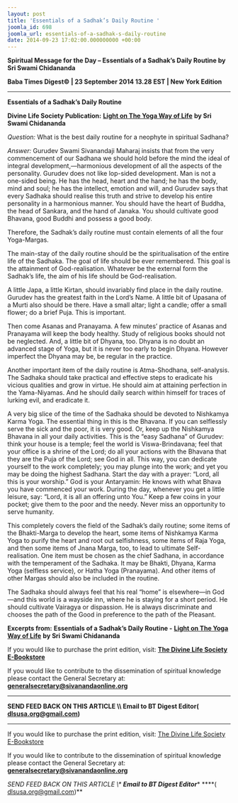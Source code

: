 ```yaml
---
layout: post
title: 'Essentials of a Sadhak’s Daily Routine '
joomla_id: 698
joomla_url: essentials-of-a-sadhak-s-daily-routine
date: 2014-09-23 17:02:00.000000000 +00:00
---
```

  

















































**Spiritual Message for the Day – Essentials of a Sadhak’s Daily Routine by Sri Swami Chidananda**

**Baba Times Digest© | 23 September 2014 13.28 EST | New York Edition**

* * *  


**Essentials of a Sadhak’s Daily Routine**

**Divine Life Society Publication:** [**Light on The Yoga Way of Life**](http://www.dlshq.org/download/lightonyoga.htm#_VPID_9) **by Sri Swami Chidananda**

_Question:_ What is the best daily routine for a neophyte in spiritual Sadhana?

_Answer:_ Gurudev Swami Sivanandaji Maharaj insists that from the very commencement of our Sadhana we should hold before the mind the ideal of integral development,—harmonious development of all the aspects of the personality. Gurudev does not like lop-sided development. Man is not a one-sided being. He has the head, heart and the hand; he has the body, mind and soul; he has the intellect, emotion and will, and Gurudev says that every Sadhaka should realise this truth and strive to develop his entire personality in a harmonious manner. You should have the heart of Buddha, the head of Sankara, and the hand of Janaka. You should cultivate good Bhavana, good Buddhi and possess a good body.

Therefore, the Sadhak’s daily routine must contain elements of all the four Yoga-Margas.

The main-stay of the daily routine should be the spiritualisation of the entire life of the Sadhaka. The goal of life should be ever remembered. This goal is the attainment of God-realisation. Whatever be the external form the Sadhak’s life, the aim of his life should be God-realisation.

A little Japa, a little Kirtan, should invariably find place in the daily routine. Gurudev has the greatest faith in the Lord’s Name. A little bit of Upasana of a Murti also should be there. Have a small altar; light a candle; offer a small flower; do a brief Puja. This is important.

Then come Asanas and Pranayama. A few minutes’ practice of Asanas and Pranayama will keep the body healthy. Study of religious books should not be neglected. And, a little bit of Dhyana, too. Dhyana is no doubt an advanced stage of Yoga, but it is never too early to begin Dhyana. However imperfect the Dhyana may be, be regular in the practice.

Another important item of the daily routine is Atma-Shodhana, self-analysis. The Sadhaka should take practical and effective steps to eradicate his vicious qualities and grow in virtue. He should aim at attaining perfection in the Yama-Niyamas. And he should daily search within himself for traces of lurking evil, and eradicate it.

A very big slice of the time of the Sadhaka should be devoted to Nishkamya Karma Yoga. The essential thing in this is the Bhavana. If you can selflessly serve the sick and the poor, it is very good. Or, keep up the Nishkamya Bhavana in all your daily activities. This is the “easy Sadhana” of Gurudev: think your house is a temple; feel the world is Viswa-Brindavana; feel that your office is a shrine of the Lord; do all your actions with the Bhavana that they are the Puja of the Lord; see God in all. This way, you can dedicate yourself to the work completely; you may plunge into the work; and yet you may be doing the highest Sadhana. Start the day with a prayer: “Lord, all this is your worship.” God is your Antaryamin: He knows with what Bhava you have commenced your work. During the day, whenever you get a little leisure, say: “Lord, it is all an offering unto You.” Keep a few coins in your pocket; give them to the poor and the needy. Never miss an opportunity to serve humanity.

This completely covers the field of the Sadhak’s daily routine; some items of the Bhakti-Marga to develop the heart, some items of Nishkamya Karma Yoga to purify the heart and root out selfishness, some items of Raja Yoga, and then some items of Jnana Marga, too, to lead to ultimate Self-realisation. One item must be chosen as the chief Sadhana, in accordance with the temperament of the Sadhaka. It may be Bhakti, Dhyana, Karma Yoga (selfless service), or Hatha Yoga (Pranayama). And other items of other Margas should also be included in the routine.

The Sadhaka should always feel that his real “home” is elsewhere—in God—and this world is a wayside inn, where he is staying for a short period. He should cultivate Vairagya or dispassion. He is always discriminate and chooses the path of the Good in preference to the path of the Pleasant.



**Excerpts from:**  **Essentials of a Sadhak’s Daily Routine -** [**Light on The Yoga Way of Life**](http://www.dlshq.org/download/lightonyoga.htm#_VPID_9) **by Sri Swami Chidananda**



If you would like to purchase the print edition, visit: **[The Divine Life Society E-Bookstore](http://www.dlshq.org/download/download.htm)**

If you would like to contribute to the dissemination of spiritual knowledge please contact the General Secretary at: [](mailto:%20%3Cscript%20type=%27text/javascript%27%3E%20%3C%21--%20var%20prefix%20=%20%27ma%27%20+%20%27il%27%20+%20%27to%27;%20var%20path%20=%20%27hr%27%20+%20%27ef%27%20+%20%27=%27;%20var%20addy57016%20=%20%27generalsecretary%27%20+%20%27@%27;%20addy57016%20=%20addy57016%20+%20%27sivanandaonline%27%20+%20%27.%27%20+%20%27org%27;%20document.write%28%27%3Ca%20%27%20+%20path%20+%20%27%5C%27%27%20+%20prefix%20+%20%27:%27%20+%20addy57016%20+%20%27%5C%27%3E%27%29;%20document.write%28addy57016%29;%20document.write%28%27%3C%5C/a%3E%27%29;%20//--%3E%5Cn%20%3C/script%3E%3Cscript%20type=%27text/javascript%27%3E%20%3C%21--%20document.write%28%27%3Cspan%20style=%5C%27display:%20none;%5C%27%3E%27%29;%20//--%3E%20%3C/script%3EThis%20email%20address%20is%20being%20protected%20from%20spambots.%20You%20need%20JavaScript%20enabled%20to%20view%20it.%20%3Cscript%20type=%27text/javascript%27%3E%20%3C%21--%20document.write%28%27%3C/%27%29;%20document.write%28%27span%3E%27%29;%20//--%3E%20%3C/script%3E?subject=Contribution%20to%20Dissemination%20of%20Spiritual%20Knowledge) **generalsecretary@sivanandaonline.org**

****

**SEND FEED BACK ON THIS ARTICLE \\\ Email to BT Digest Editor[](mailto:%20%3Cscript%20type=%27text/javascript%27%3E%20%3C%21--%20var%20prefix%20=%20%27ma%27%20+%20%27il%27%20+%20%27to%27;%20var%20path%20=%20%27hr%27%20+%20%27ef%27%20+%20%27=%27;%20var%20addy72654%20=%20%27dlsusa.org%27%20+%20%27@%27;%20addy72654%20=%20addy72654%20+%20%27gmail%27%20+%20%27.%27%20+%20%27com%27;%20document.write%28%27%3Ca%20%27%20+%20path%20+%20%27%5C%27%27%20+%20prefix%20+%20%27:%27%20+%20addy72654%20+%20%27%5C%27%3E%27%29;%20document.write%28addy72654%29;%20document.write%28%27%3C%5C/a%3E%27%29;%20//--%3E%5Cn%20%3C/script%3E%3Cscript%20type=%27text/javascript%27%3E%20%3C%21--%20document.write%28%27%3Cspan%20style=%5C%27display:%20none;%5C%27%3E%27%29;%20//--%3E%20%3C/script%3EThis%20email%20address%20is%20being%20protected%20from%20spambots.%20You%20need%20JavaScript%20enabled%20to%20view%20it.%20%3Cscript%20type=%27text/javascript%27%3E%20%3C%21--%20document.write%28%27%3C/%27%29;%20document.write%28%27span%3E%27%29;%20//--%3E%20%3C/script%3E?subject=DLS%20Posts)( [dlsusa.org@gmail.com](mailto:dlsusa.org@gmail.com))**



* * *



  

If you would like to purchase the print edition, visit: [The Divine Life Society E-Bookstore](http://www.dlshq.org/download/download.htm)

If you would like to contribute to the dissemination of spiritual knowledge please contact the General Secretary at: **[generalsecretary@sivanandaonline.org](mailto:generalsecretary@sivanandaonline.org)**

**SEND FEED BACK ON THIS ARTICLE \\\**  **Email to BT Digest Editor**** [](mailto:%20%3Cscript%20type=%27text/javascript%27%3E%20%3C%21--%20var%20prefix%20=%20%27ma%27%20+%20%27il%27%20+%20%27to%27;%20var%20path%20=%20%27hr%27%20+%20%27ef%27%20+%20%27=%27;%20var%20addy72654%20=%20%27dlsusa.org%27%20+%20%27@%27;%20addy72654%20=%20addy72654%20+%20%27gmail%27%20+%20%27.%27%20+%20%27com%27;%20document.write%28%27%3Ca%20%27%20+%20path%20+%20%27%5C%27%27%20+%20prefix%20+%20%27:%27%20+%20addy72654%20+%20%27%5C%27%3E%27%29;%20document.write%28addy72654%29;%20document.write%28%27%3C%5C/a%3E%27%29;%20//--%3E%5Cn%20%3C/script%3E%3Cscript%20type=%27text/javascript%27%3E%20%3C%21--%20document.write%28%27%3Cspan%20style=%5C%27display:%20none;%5C%27%3E%27%29;%20//--%3E%20%3C/script%3EThis%20email%20address%20is%20being%20protected%20from%20spambots.%20You%20need%20JavaScript%20enabled%20to%20view%20it.%20%3Cscript%20type=%27text/javascript%27%3E%20%3C%21--%20document.write%28%27%3C/%27%29;%20document.write%28%27span%3E%27%29;%20//--%3E%20%3C/script%3E?subject=DLS%20Posts)****( [dlsusa.org@gmail.com](mailto:dlsusa.org@gmail.com))**  

